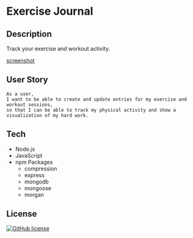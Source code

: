 # Exercise Journal

## Description

Track your exercise and workout activity.

[screenshot](./public/screenshot.jpg)

## User Story

```
As a user,
I want to be able to create and update entries for my exercise and workout sessions,
so that I can be able to track my physical activity and show a visualization of my hard work.
```

## Tech

- Node.js
- JavaScript
- npm Packages
  - compression
  - express
  - mongodb
  - mongoose
  - morgan

## License

[![GitHub license](https://img.shields.io/badge/license-MIT-blue.svg)](LICENSE)
